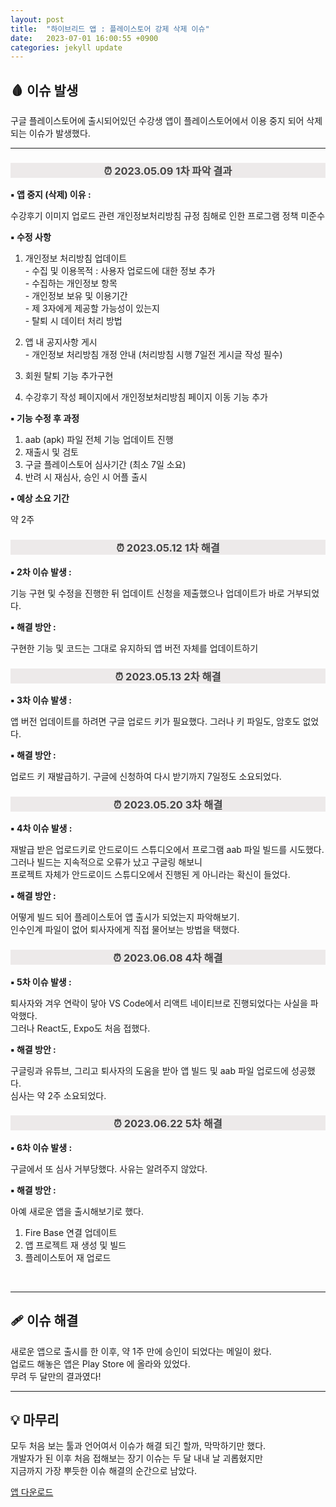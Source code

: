 ```yaml
---
layout: post
title:  "하이브리드 앱 : 플레이스토어 강제 삭제 이슈"
date:   2023-07-01 16:00:55 +0900
categories: jekyll update
---
```


<h2>🩸 이슈 발생</h2>
구글 플레이스토어에 출시되어있던 수강생 앱이 플레이스토어에서 이용 중지 되어 삭제되는 이슈가 발생했다.
<hr/>
<h3 style="color: #454545; text-align: center;background-color: #edeaea">⏰ 2023.05.09 1차 파악 결과</h3>
	
  <b>▪ 앱 중지 (삭제) 이유 : </b>

  수강후기 이미지 업로드 관련 개인정보처리방침 규정 침해로 인한 프로그램 정책 미준수


  <b>▪ 수정 사항</b>

  1. 개인정보 처리방침 업데이트<br/>
    - 수집 및 이용목적 : 사용자 업로드에 대한 정보 추가<br/>
    - 수집하는 개인정보 항목<br/>
    - 개인정보 보유 및 이용기간<br/>
    - 제 3자에게 제공할 가능성이 있는지<br/>
    - 탈퇴 시 데이터 처리 방법<br/>

  2. 앱 내 공지사항 게시<br/>
    - 개인정보 처리방침 개정 안내 (처리방침 시행 7일전 게시글 작성 필수)

  3. 회원 탈퇴 기능 추가구현

  4. 수강후기 작성 페이지에서 개인정보처리방침 페이지 이동 기능 추가

    
  <b>▪ 기능 수정 후 과정</b>
  
  1. aab (apk) 파일 전체 기능 업데이트 진행<br/>
  2. 재출시 및 검토<br/>
  3. 구글 플레이스토어 심사기간 (최소 7일 소요)<br/>
  4. 반려 시 재심사, 승인 시 어플 출시<br/>


  <b>▪ 예상 소요 기간 </b> 
  
  약 2주



<h3 style="color: #454545; text-align: center;background-color: #edeaea">⏰ 2023.05.12 1차 해결 </h3>

<b>▪ 2차 이슈 발생 :</b>

기능 구현 및 수정을 진행한 뒤 업데이트 신청을 제출했으나 업데이트가 바로 거부되었다.

<b>▪ 해결 방안 :</b>

구현한 기능 및 코드는 그대로 유지하되 앱 버전 자체를 업데이트하기



<h3 style="color: #454545; text-align: center;background-color: #edeaea">⏰ 2023.05.13 2차 해결</h3>

<b>▪ 3차 이슈 발생 :</b>

앱 버전 업데이트를 하려면 구글 업로드 키가 필요했다.
그러나 키 파일도, 암호도 없었다.

<b>▪ 해결 방안 :</b>

업로드 키 재발급하기. 구글에 신청하여 다시 받기까지 7일정도 소요되었다.




<h3 style="color: #454545; text-align: center;background-color: #edeaea">⏰ 2023.05.20 3차 해결</h3>

<b>▪ 4차 이슈 발생 :</b>

재발급 받은 업로드키로 안드로이드 스튜디오에서 프로그램 aab 파일 빌드를 시도했다. <br/>
그러나 빌드는 지속적으로 오류가 났고 구글링 해보니<br/>
프로젝트 자체가 안드로이드 스튜디오에서 진행된 게 아니라는 확신이 들었다.

<b>▪ 해결 방안 :</b>

어떻게 빌드 되어 플레이스토어 앱 출시가 되었는지 파악해보기.<br/>
인수인계 파일이 없어 퇴사자에게 직접 물어보는 방법을 택했다.




<h3 style="color: #454545; text-align: center;background-color: #edeaea">⏰ 2023.06.08 4차 해결</h3>

<b>▪ 5차 이슈 발생 :</b>

퇴사자와 겨우 연락이 닿아 VS Code에서 리액트 네이티브로 진행되었다는 사실을 파악했다.<br/>
그러나 React도, Expo도 처음 접했다.

<b>▪ 해결 방안 :</b>

구글링과 유튜브, 그리고 퇴사자의 도움을 받아 앱 빌드 및 aab 파일 업로드에 성공했다.<br/>
심사는 약 2주 소요되었다.




<h3 style="color: #454545; text-align: center;background-color: #edeaea">⏰ 2023.06.22 5차 해결</h3>

<b>▪ 6차 이슈 발생 :</b>

구글에서 또 심사 거부당했다. 사유는 알려주지 않았다. <br/>

<b>▪ 해결 방안 :</b>

아예 새로운 앱을 출시해보기로 했다.

1. Fire Base 연결 업데이트
2. 앱 프로젝트 재 생성 및 빌드
3. 플레이스토어 재 업로드

<br/>
<hr/>
<h2>🩹 이슈 해결</h2>

새로운 앱으로 출시를 한 이후, 약 1주 만에 승인이 되었다는 메일이 왔다. <br/>
업로드 해놓은 앱은 Play Store 에 올라와 있었다. <br/>
무려 두 달만의 결과였다!

<hr/>
<h2>💡 마무리</h2>

모두 처음 보는 툴과 언어여서 이슈가 해결 되긴 할까, 막막하기만 했다. <br/>
개발자가 된 이후 처음 접해보는 장기 이슈는 두 달 내내 날 괴롭혔지만 <br/>
지금까지 가장 뿌듯한 이슈 해결의 순간으로 남았다.


[앱 다운로드]





[앱 다운로드]: https://play.google.com/store/apps/details?id=com.mambogroup.mambo

